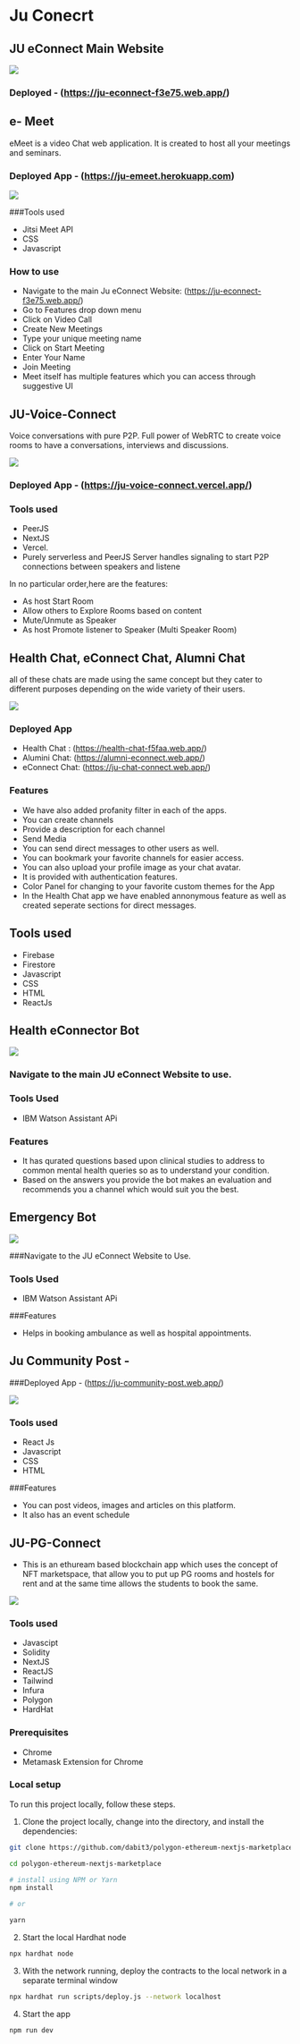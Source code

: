 # Ju Conecrt

## JU eConnect Main Website

![](./image-website)

### Deployed - (https://ju-econnect-f3e75.web.app/)

## e- Meet 

eMeet is a video Chat web application. It is created to host all your meetings and seminars.

### Deployed App - (https://ju-emeet.herokuapp.com)

![](./image-meet.png)

###Tools used

- Jitsi Meet API
- CSS
- Javascript 

### How to use

- Navigate to the main Ju eConnect Website: (https://ju-econnect-f3e75.web.app/)
- Go to Features drop down menu
- Click on Video Call
- Create New Meetings
- Type your unique meeting name 
- Click on Start Meeting 
- Enter Your Name
- Join Meeting
- Meet itself has multiple features which you can access through suggestive UI

## JU-Voice-Connect

Voice conversations with pure P2P. Full power of WebRTC to create voice rooms to have a conversations, interviews and discussions.

![](./image-voice)

### Deployed App - (https://ju-voice-connect.vercel.app/)

### Tools used
- PeerJS
- NextJS
- Vercel. 
- Purely serverless and PeerJS Server handles signaling to start P2P connections between speakers and listene

In no particular order,here are the features:

- As host Start Room
- Allow others to Explore Rooms based on content
- Mute/Unmute as Speaker
- As host Promote listener to Speaker (Multi Speaker Room)

## Health Chat, eConnect Chat, Alumni Chat

all of these chats are made using the same concept but they cater to different purposes depending on the wide variety of their users.

![](./image-chat)

### Deployed App

- Health Chat :      (https://health-chat-f5faa.web.app/)
- Alumini Chat:      (https://alumni-econnect.web.app/)
- eConnect Chat:     (https://ju-chat-connect.web.app/) 


### Features

- We have also added profanity filter in each of the apps.
- You can create channels
- Provide a description for each channel
- Send Media
- You can send direct messages to other users as well.
- You can bookmark your favorite channels for easier access.
- You can also upload your profile image as your chat avatar.
- It is provided with authentication features.
- Color Panel for changing to your favorite custom themes for the App
- In the Health Chat app we have enabled annonymous feature as well as created seperate sections for direct messages.

## Tools used
- Firebase
- Firestore
- Javascript
- CSS
- HTML
- ReactJs

## Health eConnector Bot

![](./image-bot)

### Navigate to the main JU eConnect Website to use.

### Tools Used

- IBM Watson Assistant APi

### Features

- It has qurated questions based upon clinical studies to address to common mental health queries so as to understand your condition.
- Based on the answers you provide the bot makes an evaluation and recommends you a channel which would suit you the best.

## Emergency Bot

![](./image-emergency-bot)


###Navigate to the JU eConnect Website to Use.

### Tools Used

- IBM Watson Assistant APi

###Features

- Helps in booking ambulance as well as hospital appointments.

## Ju Community Post - 

###Deployed App - (https://ju-community-post.web.app/)

![](./image-community)

### Tools used

- React Js
- Javascript
- CSS
- HTML

###Features

- You can post videos, images and articles on this platform.
- It also has an event schedule

## JU-PG-Connect

- This is an ethuream based blockchain app which uses the concept of NFT marketspace, that allow you to put up PG rooms and hostels for rent and at the same time allows the students to book the same.

![](./imagae-PG)

### Tools used

- Javascipt
- Solidity
- NextJS
- ReactJS
- Tailwind
- Infura
- Polygon
- HardHat

### Prerequisites

- Chrome
- Metamask Extension for Chrome


### Local setup

To run this project locally, follow these steps.

1. Clone the project locally, change into the directory, and install the dependencies:

```sh
git clone https://github.com/dabit3/polygon-ethereum-nextjs-marketplace.git

cd polygon-ethereum-nextjs-marketplace

# install using NPM or Yarn
npm install

# or

yarn
```

2. Start the local Hardhat node

```sh
npx hardhat node
```

3. With the network running, deploy the contracts to the local network in a separate terminal window

```sh
npx hardhat run scripts/deploy.js --network localhost
```

4. Start the app

```
npm run dev
```



